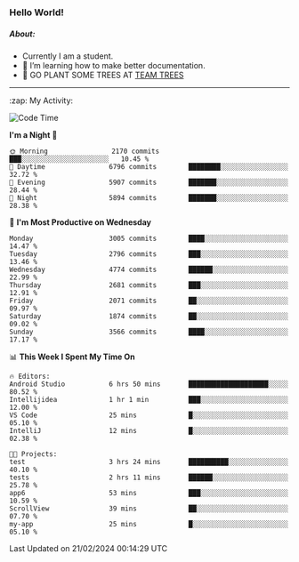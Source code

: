 ### Hello World!

##### About:
- Currently I am a student.
- 🌱 I’m learning how to make better documentation.
- 🌱 GO PLANT SOME TREES AT [TEAM TREES](https://teamtrees.org/)

---
  <summary>:zap: My Activity:</summary>
  
<!--START_SECTION:waka-->
![Code Time](http://img.shields.io/badge/Code%20Time-1%2C288%20hrs%2038%20mins-blue)

**I'm a Night 🦉** 

```text
🌞 Morning                2170 commits        ███░░░░░░░░░░░░░░░░░░░░░░   10.45 % 
🌆 Daytime                6796 commits        ████████░░░░░░░░░░░░░░░░░   32.72 % 
🌃 Evening                5907 commits        ███████░░░░░░░░░░░░░░░░░░   28.44 % 
🌙 Night                  5894 commits        ███████░░░░░░░░░░░░░░░░░░   28.38 % 
```
📅 **I'm Most Productive on Wednesday** 

```text
Monday                   3005 commits        ████░░░░░░░░░░░░░░░░░░░░░   14.47 % 
Tuesday                  2796 commits        ███░░░░░░░░░░░░░░░░░░░░░░   13.46 % 
Wednesday                4774 commits        ██████░░░░░░░░░░░░░░░░░░░   22.99 % 
Thursday                 2681 commits        ███░░░░░░░░░░░░░░░░░░░░░░   12.91 % 
Friday                   2071 commits        ██░░░░░░░░░░░░░░░░░░░░░░░   09.97 % 
Saturday                 1874 commits        ██░░░░░░░░░░░░░░░░░░░░░░░   09.02 % 
Sunday                   3566 commits        ████░░░░░░░░░░░░░░░░░░░░░   17.17 % 
```


📊 **This Week I Spent My Time On** 

```text
🔥 Editors: 
Android Studio           6 hrs 50 mins       ████████████████████░░░░░   80.52 % 
Intellijidea             1 hr 1 min          ███░░░░░░░░░░░░░░░░░░░░░░   12.00 % 
VS Code                  25 mins             █░░░░░░░░░░░░░░░░░░░░░░░░   05.10 % 
IntelliJ                 12 mins             █░░░░░░░░░░░░░░░░░░░░░░░░   02.38 % 

🐱‍💻 Projects: 
test                     3 hrs 24 mins       ██████████░░░░░░░░░░░░░░░   40.10 % 
tests                    2 hrs 11 mins       ██████░░░░░░░░░░░░░░░░░░░   25.78 % 
app6                     53 mins             ███░░░░░░░░░░░░░░░░░░░░░░   10.59 % 
ScrollView               39 mins             ██░░░░░░░░░░░░░░░░░░░░░░░   07.70 % 
my-app                   25 mins             █░░░░░░░░░░░░░░░░░░░░░░░░   05.10 % 
```


 Last Updated on 21/02/2024 00:14:29 UTC
<!--END_SECTION:waka-->
